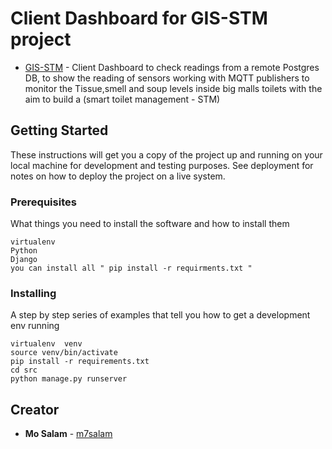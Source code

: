 # Client Dashboard for  GIS-STM project   

* [GIS-STM](http://globalinfinites.com) - Client Dashboard to check readings from a remote  Postgres DB, to show the reading of sensors working with MQTT publishers to monitor the Tissue,smell and soup levels inside big malls toilets with the aim to build a (smart toilet management - STM) 


## Getting Started

These instructions will get you a copy of the project up and running on your local machine for development and testing purposes. See deployment for notes on how to deploy the project on a live system.

### Prerequisites

What things you need to install the software and how to install them

```
virtualenv
Python
Django
you can install all " pip install -r requirments.txt "
```

### Installing

A step by step series of examples that tell you how to get a development env running


```
virtualenv  venv
source venv/bin/activate
pip install -r requirements.txt
cd src
python manage.py runserver
```

## Creator

* **Mo Salam** - [m7salam](https://github.com/m7salam)
